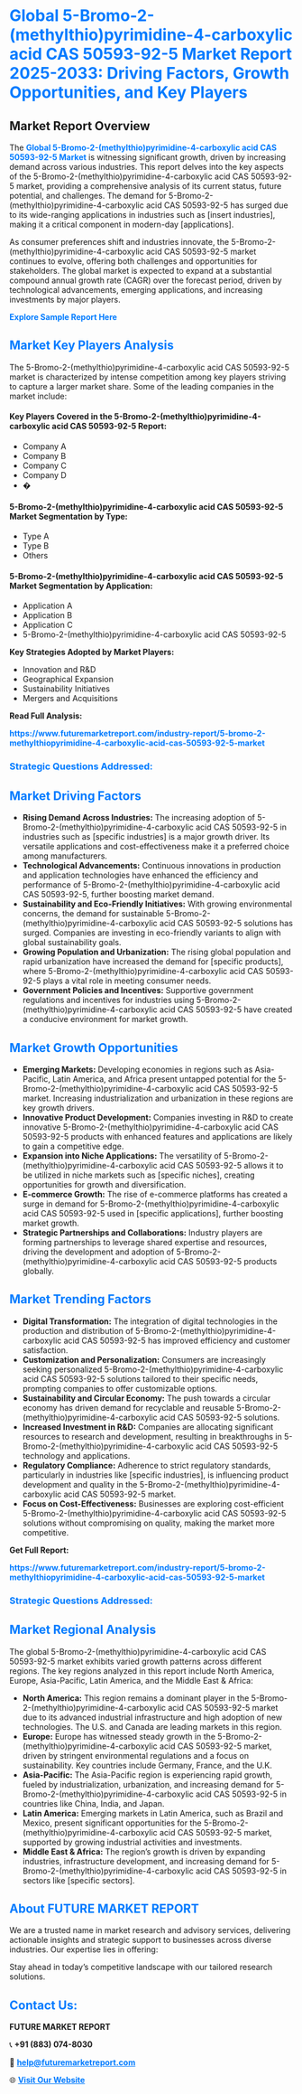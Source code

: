 <h1 style="color: #007BFF;">Global 5-Bromo-2-(methylthio)pyrimidine-4-carboxylic acid CAS 50593-92-5 Market Report 2025-2033: Driving Factors, Growth Opportunities, and Key Players</h1>

<section id="overview">
<h2>Market Report Overview</h2>
<p>The <a href="https://www.futuremarketreport.com/industry-report/5-bromo-2-methylthiopyrimidine-4-carboxylic-acid-cas-50593-92-5-market" style="color: #007BFF; text-decoration: none;"><strong>Global 5-Bromo-2-(methylthio)pyrimidine-4-carboxylic acid CAS 50593-92-5 Market</strong></a> is witnessing significant growth, driven by increasing demand across various industries. This report delves into the key aspects of the 5-Bromo-2-(methylthio)pyrimidine-4-carboxylic acid CAS 50593-92-5 market, providing a comprehensive analysis of its current status, future potential, and challenges. The demand for 5-Bromo-2-(methylthio)pyrimidine-4-carboxylic acid CAS 50593-92-5 has surged due to its wide-ranging applications in industries such as [insert industries], making it a critical component in modern-day [applications].</p>
<p>As consumer preferences shift and industries innovate, the 5-Bromo-2-(methylthio)pyrimidine-4-carboxylic acid CAS 50593-92-5 market continues to evolve, offering both challenges and opportunities for stakeholders. The global market is expected to expand at a substantial compound annual growth rate (CAGR) over the forecast period, driven by technological advancements, emerging applications, and increasing investments by major players.</p>
</section>

<section id="overview">
<p><a href="https://www.futuremarketreport.com/request-sample/reportId=113112" style="color: #007BFF; text-decoration: none;"><strong>Explore Sample Report Here</strong></a></p>
</section>

<section id="key-players">
<h2 style="color: #007BFF;">Market Key Players Analysis</h2>
<p>The 5-Bromo-2-(methylthio)pyrimidine-4-carboxylic acid CAS 50593-92-5 market is characterized by intense competition among key players striving to capture a larger market share. Some of the leading companies in the market include:</p>
<h4>Key Players Covered in the 5-Bromo-2-(methylthio)pyrimidine-4-carboxylic acid CAS 50593-92-5 Report:</h4>
<ul><li>Company A</li><li>Company B</li><li>Company C</li><li>Company D</li><li>�</li></ul>
<h4>5-Bromo-2-(methylthio)pyrimidine-4-carboxylic acid CAS 50593-92-5 Market Segmentation by Type:</h4>
<ul><li>Type A</li><li>Type B</li><li>Others</li></ul>

<h4>5-Bromo-2-(methylthio)pyrimidine-4-carboxylic acid CAS 50593-92-5 Market Segmentation by Application:</h4>
<ul><li>Application A</li><li>Application B</li><li>Application C</li><li>5-Bromo-2-(methylthio)pyrimidine-4-carboxylic acid CAS 50593-92-5</li></ul>
<p><strong>Key Strategies Adopted by Market Players:</strong></p>
<ul>
<li>Innovation and R&D</li>
<li>Geographical Expansion</li>
<li>Sustainability Initiatives</li>
<li>Mergers and Acquisitions</li>
</ul>
</section>

<section>
<p><strong>Read Full Analysis: </strong></p><a href="https://www.futuremarketreport.com/industry-report/5-bromo-2-methylthiopyrimidine-4-carboxylic-acid-cas-50593-92-5-market" style="color: #007BFF; text-decoration: none;"><strong>https://www.futuremarketreport.com/industry-report/5-bromo-2-methylthiopyrimidine-4-carboxylic-acid-cas-50593-92-5-market</strong></a>
<h3 style="color: #007BFF;">Strategic Questions Addressed:</h3>
</section>

<section id="driving-factors">
<h2 style="color: #007BFF;">Market Driving Factors</h2>
<ul>
<li><strong>Rising Demand Across Industries:</strong> The increasing adoption of 5-Bromo-2-(methylthio)pyrimidine-4-carboxylic acid CAS 50593-92-5 in industries such as [specific industries] is a major growth driver. Its versatile applications and cost-effectiveness make it a preferred choice among manufacturers.</li>
<li><strong>Technological Advancements:</strong> Continuous innovations in production and application technologies have enhanced the efficiency and performance of 5-Bromo-2-(methylthio)pyrimidine-4-carboxylic acid CAS 50593-92-5, further boosting market demand.</li>
<li><strong>Sustainability and Eco-Friendly Initiatives:</strong> With growing environmental concerns, the demand for sustainable 5-Bromo-2-(methylthio)pyrimidine-4-carboxylic acid CAS 50593-92-5 solutions has surged. Companies are investing in eco-friendly variants to align with global sustainability goals.</li>
<li><strong>Growing Population and Urbanization:</strong> The rising global population and rapid urbanization have increased the demand for [specific products], where 5-Bromo-2-(methylthio)pyrimidine-4-carboxylic acid CAS 50593-92-5 plays a vital role in meeting consumer needs.</li>
<li><strong>Government Policies and Incentives:</strong> Supportive government regulations and incentives for industries using 5-Bromo-2-(methylthio)pyrimidine-4-carboxylic acid CAS 50593-92-5 have created a conducive environment for market growth.</li>
</ul>
</section>

<section id="growth-opportunities">
<h2 style="color: #007BFF;">Market Growth Opportunities</h2>
<ul>
<li><strong>Emerging Markets:</strong> Developing economies in regions such as Asia-Pacific, Latin America, and Africa present untapped potential for the 5-Bromo-2-(methylthio)pyrimidine-4-carboxylic acid CAS 50593-92-5 market. Increasing industrialization and urbanization in these regions are key growth drivers.</li>
<li><strong>Innovative Product Development:</strong> Companies investing in R&D to create innovative 5-Bromo-2-(methylthio)pyrimidine-4-carboxylic acid CAS 50593-92-5 products with enhanced features and applications are likely to gain a competitive edge.</li>
<li><strong>Expansion into Niche Applications:</strong> The versatility of 5-Bromo-2-(methylthio)pyrimidine-4-carboxylic acid CAS 50593-92-5 allows it to be utilized in niche markets such as [specific niches], creating opportunities for growth and diversification.</li>
<li><strong>E-commerce Growth:</strong> The rise of e-commerce platforms has created a surge in demand for 5-Bromo-2-(methylthio)pyrimidine-4-carboxylic acid CAS 50593-92-5 used in [specific applications], further boosting market growth.</li>
<li><strong>Strategic Partnerships and Collaborations:</strong> Industry players are forming partnerships to leverage shared expertise and resources, driving the development and adoption of 5-Bromo-2-(methylthio)pyrimidine-4-carboxylic acid CAS 50593-92-5 products globally.</li>
</ul>
</section>

<section id="trending-factors">
<h2 style="color: #007BFF;">Market Trending Factors</h2>
<ul>
<li><strong>Digital Transformation:</strong> The integration of digital technologies in the production and distribution of 5-Bromo-2-(methylthio)pyrimidine-4-carboxylic acid CAS 50593-92-5 has improved efficiency and customer satisfaction.</li>
<li><strong>Customization and Personalization:</strong> Consumers are increasingly seeking personalized 5-Bromo-2-(methylthio)pyrimidine-4-carboxylic acid CAS 50593-92-5 solutions tailored to their specific needs, prompting companies to offer customizable options.</li>
<li><strong>Sustainability and Circular Economy:</strong> The push towards a circular economy has driven demand for recyclable and reusable 5-Bromo-2-(methylthio)pyrimidine-4-carboxylic acid CAS 50593-92-5 solutions.</li>
<li><strong>Increased Investment in R&D:</strong> Companies are allocating significant resources to research and development, resulting in breakthroughs in 5-Bromo-2-(methylthio)pyrimidine-4-carboxylic acid CAS 50593-92-5 technology and applications.</li>
<li><strong>Regulatory Compliance:</strong> Adherence to strict regulatory standards, particularly in industries like [specific industries], is influencing product development and quality in the 5-Bromo-2-(methylthio)pyrimidine-4-carboxylic acid CAS 50593-92-5 market.</li>
<li><strong>Focus on Cost-Effectiveness:</strong> Businesses are exploring cost-efficient 5-Bromo-2-(methylthio)pyrimidine-4-carboxylic acid CAS 50593-92-5 solutions without compromising on quality, making the market more competitive.</li>
</ul>
</section>

<section>
<p><strong>Get Full Report: </strong></p><a href="https://www.futuremarketreport.com/industry-report/5-bromo-2-methylthiopyrimidine-4-carboxylic-acid-cas-50593-92-5-market" style="color: #007BFF; text-decoration: none;"><strong>https://www.futuremarketreport.com/industry-report/5-bromo-2-methylthiopyrimidine-4-carboxylic-acid-cas-50593-92-5-market</strong></a>
<h3 style="color: #007BFF;">Strategic Questions Addressed:</h3>
</section>


<section id="regional-analysis">
<h2 style="color: #007BFF;">Market Regional Analysis</h2>
<p>The global 5-Bromo-2-(methylthio)pyrimidine-4-carboxylic acid CAS 50593-92-5 market exhibits varied growth patterns across different regions. The key regions analyzed in this report include North America, Europe, Asia-Pacific, Latin America, and the Middle East & Africa:</p>
<ul>
<li><strong>North America:</strong> This region remains a dominant player in the 5-Bromo-2-(methylthio)pyrimidine-4-carboxylic acid CAS 50593-92-5 market due to its advanced industrial infrastructure and high adoption of new technologies. The U.S. and Canada are leading markets in this region.</li>
<li><strong>Europe:</strong> Europe has witnessed steady growth in the 5-Bromo-2-(methylthio)pyrimidine-4-carboxylic acid CAS 50593-92-5 market, driven by stringent environmental regulations and a focus on sustainability. Key countries include Germany, France, and the U.K.</li>
<li><strong>Asia-Pacific:</strong> The Asia-Pacific region is experiencing rapid growth, fueled by industrialization, urbanization, and increasing demand for 5-Bromo-2-(methylthio)pyrimidine-4-carboxylic acid CAS 50593-92-5 in countries like China, India, and Japan.</li>
<li><strong>Latin America:</strong> Emerging markets in Latin America, such as Brazil and Mexico, present significant opportunities for the 5-Bromo-2-(methylthio)pyrimidine-4-carboxylic acid CAS 50593-92-5 market, supported by growing industrial activities and investments.</li>
<li><strong>Middle East & Africa:</strong> The region’s growth is driven by expanding industries, infrastructure development, and increasing demand for 5-Bromo-2-(methylthio)pyrimidine-4-carboxylic acid CAS 50593-92-5 in sectors like [specific sectors].</li>
</ul>
</section>

<footer>
<h2 style="color: #007BFF;">About FUTURE MARKET REPORT</h2>
<p>We are a trusted name in market research and advisory services, delivering actionable insights and strategic support to businesses across diverse industries. Our expertise lies in offering:</p>

<p>Stay ahead in today’s competitive landscape with our tailored research solutions.</p>

<h2 style="color: #007BFF;">Contact Us:</h2>
<p><strong>FUTURE MARKET REPORT</strong></p>
<p>📞 <strong>+91 (883) 074-8030</strong></p>
<p>📧 <strong><a href="mailto:help@futuremarketreport.com" style="color: #007BFF;">help@futuremarketreport.com</a></strong></p>
<p>🌐 <strong><a href="https://www.futuremarketreport.com/" style="color: #007BFF;">Visit Our Website</a></strong></p>
</footer>